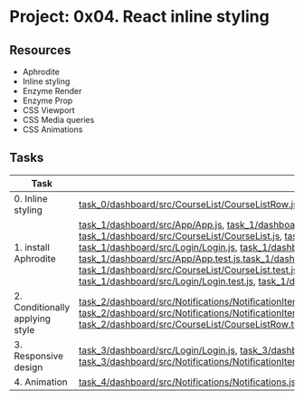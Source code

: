 # Project: 0x04. React inline styling

## Resources


* Aphrodite
* Inline styling
* Enzyme Render
* Enzyme Prop
* CSS Viewport
* CSS Media queries
* CSS Animations

## Tasks

| Task | File |
| ---- | ---- |
| 0. Inline styling | [task_0/dashboard/src/CourseList/CourseListRow.js](./task_0/dashboard/src/CourseList/CourseListRow.js), [task_0/dashboard/src/CourseList/CourseListRow.test.js](./task_0/dashboard/src/CourseList/CourseListRow.test.js) |
| 1. install Aphrodite | [task_1/dashboard/src/App/App.js](./task_1/dashboard/src/App/App.js), [task_1/dashboard/src/BodySection/BodySectionWithMarginBottom.js](./task_1/dashboard/src/BodySection/BodySectionWithMarginBottom.js), [task_1/dashboard/src/CourseList/CourseList.js](./task_1/dashboard/src/CourseList/CourseList.js), [task_1/dashboard/src/Header/Header.js](./task_1/dashboard/src/Header/Header.js), [task_1/dashboard/src/Login/Login.js](./task_1/dashboard/src/Login/Login.js), [task_1/dashboard/src/Notifications/Notifications.js](./task_1/dashboard/src/Notifications/Notifications.js), [task_1/dashboard/src/App/App.test.js,task_1/dashboard/src/BodySection/BodySectionWithMarginBottom.test.js](./task_1/dashboard/src/App/App.test.js,task_1/dashboard/src/BodySection/BodySectionWithMarginBottom.test.js), [task_1/dashboard/src/CourseList/CourseList.test.js](./task_1/dashboard/src/CourseList/CourseList.test.js), [task_1/dashboard/src/Header/Header.test.js](./task_1/dashboard/src/Header/Header.test.js), [task_1/dashboard/src/Login/Login.test.js](./task_1/dashboard/src/Login/Login.test.js), [task_1/dashboard/src/Notifications/Notifications.test.js](./task_1/dashboard/src/Notifications/Notifications.test.js) |
| 2. Conditionally applying style | [task_2/dashboard/src/Notifications/NotificationItem.js](./task_2/dashboard/src/Notifications/NotificationItem.js), [task_2/dashboard/src/Notifications/NotificationItem.test.js](./task_2/dashboard/src/Notifications/NotificationItem.test.js), [task_2/dashboard/src/CourseList/CourseListRow.js](./task_2/dashboard/src/CourseList/CourseListRow.js), [task_2/dashboard/src/CourseList/CourseListRow.test.js](./task_2/dashboard/src/CourseList/CourseListRow.test.js) |
| 3. Responsive design | [task_3/dashboard/src/Login/Login.js](./task_3/dashboard/src/Login/Login.js), [task_3/dashboard/src/Notifications/Notifications.js](./task_3/dashboard/src/Notifications/Notifications.js), [task_3/dashboard/src/Notifications/NotificationItem.js](./task_3/dashboard/src/Notifications/NotificationItem.js) |
| 4. Animation | [task_4/dashboard/src/Notifications/Notifications.js](./task_4/dashboard/src/Notifications/Notifications.js) |
